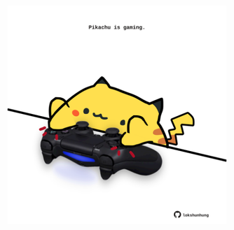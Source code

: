 <!-- built at 28/10/2021, 10:02:25 UTC -->
<p align="center">
  <img width="500" height="500" src="./ReadmeImage.svg">
</p>
